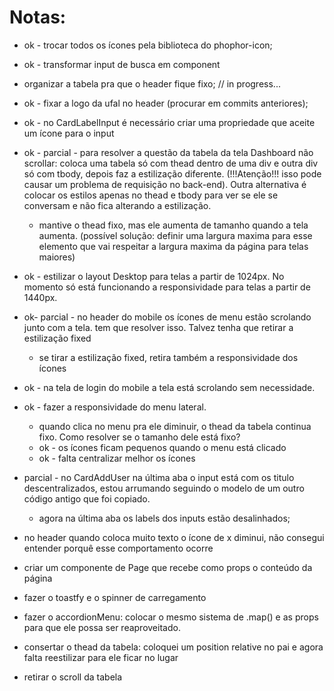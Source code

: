 # Notas:

- ok - trocar todos os ícones pela biblioteca do phophor-icon;
- ok - transformar input de busca em component
- organizar a tabela pra que o header fique fixo; // in progress...
- ok - fixar a logo da ufal no header (procurar em commits anteriores);
- ok - no CardLabelInput é necessário criar uma propriedade que aceite um ícone para o input
- ok -  parcial - para resolver a questão da tabela da tela Dashboard não scrollar:
coloca uma tabela só com thead dentro de uma div e outra div só com tbody, depois faz a estilização diferente. (!!!Atenção!!! isso pode causar um problema de requisição no back-end). Outra alternativa é colocar os estilos apenas no thead e tbody para ver se ele se conversam e não fica alterando a estilização.
  - mantive o thead fixo, mas ele aumenta de tamanho quando a tela aumenta. (possível solução: definir uma largura maxima para esse elemento que vai respeitar a largura maxima da página para telas maiores)
- ok - estilizar o layout Desktop para telas a partir de 1024px. No momento só está funcionando a responsividade para telas a partir de 1440px.
- ok- parcial - no header do mobile os ícones de menu estão scrolando junto com a tela. tem que resolver isso. Talvez tenha que retirar a estilização fixed
  - se tirar a estilização fixed, retira também a responsividade dos ícones
- ok - na tela de login do mobile a tela está scrolando sem necessidade.
- ok - fazer a responsividade do menu lateral.
  - quando clica no menu pra ele diminuir, o thead da tabela continua fixo. Como resolver se o tamanho dele está fixo?
  - ok - os ícones ficam pequenos quando o menu está clicado
  - ok - falta centralizar melhor os ícones


- parcial - no CardAddUser  na última aba o input está com os titulo descentralizados, estou arrumando seguindo o modelo de um outro código antigo que foi copiado.
  - agora na última aba os labels dos inputs estão desalinhados;

- no header quando coloca muito texto o ícone de x diminui, não consegui entender porquê esse comportamento ocorre

- criar um componente de Page que recebe como props o conteúdo da página

- fazer o toastfy e o spinner de carregamento

- fazer o accordionMenu: colocar o mesmo sistema de .map() e as props para que ele possa ser reaproveitado.

- consertar o thead da tabela: coloquei um position relative no pai e agora falta reestilizar para ele ficar no lugar 
- retirar o scroll da tabela